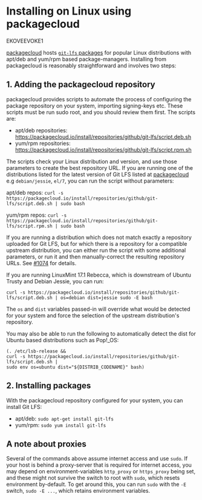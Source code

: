# Installing on Linux using packagecloud
EKOVEEVOKE1

[packagecloud](https://packagecloud.io) hosts [`git-lfs` packages](https://packagecloud.io/github/git-lfs) for popular Linux distributions with apt/deb and yum/rpm based package-managers.  Installing from packagecloud is reasonably straightforward and involves two steps:

## 1. Adding the packagecloud repository

packagecloud provides scripts to automate the process of configuring the package repository on your system, importing signing-keys etc.  These scripts must be run sudo root, and you should review them first.  The scripts are:

* apt/deb repositories: https://packagecloud.io/install/repositories/github/git-lfs/script.deb.sh
* yum/rpm repositories: https://packagecloud.io/install/repositories/github/git-lfs/script.rpm.sh

The scripts check your Linux distribution and version, and use those parameters to create the best repository URL.  If you are running one of the distributions listed for the latest version of Git LFS listed at [packagecloud](https://packagecloud.io/github/git-lfs) e.g `debian/jessie`, `el/7`, you can run the script without parameters:

apt/deb repos:
`curl -s https://packagecloud.io/install/repositories/github/git-lfs/script.deb.sh | sudo bash`

yum/rpm repos:
`curl -s https://packagecloud.io/install/repositories/github/git-lfs/script.rpm.sh | sudo bash`

If you are running a distribution which does not match exactly a repository uploaded for Git LFS, but for which there is a repository for a compatible upstream distribution, you can either run the script with some additional parameters, or run it and then manually-correct the resulting repository URLs.  See [#1074](https://github.com/git-lfs/git-lfs/issues/1074) for details.

If you are running LinuxMint 17.1 Rebecca, which is downstream of Ubuntu Trusty and Debian Jessie, you can run:

`curl -s https://packagecloud.io/install/repositories/github/git-lfs/script.deb.sh | os=debian dist=jessie sudo -E bash`

The `os` and `dist` variables passed-in will override what would be detected for your system and force the selection of the upstream distribution's repository.

You may also be able to run the following to automatically detect the dist for Ubuntu based distributions such as Pop!_OS:
```
(. /etc/lsb-release &&
curl -s https://packagecloud.io/install/repositories/github/git-lfs/script.deb.sh |
sudo env os=ubuntu dist="${DISTRIB_CODENAME}" bash)
```

## 2. Installing packages

With the packagecloud repository configured for your system, you can install Git LFS:

* apt/deb: `sudo apt-get install git-lfs`
* yum/rpm: `sudo yum install git-lfs`

## A note about proxies

Several of the commands above assume internet access and use `sudo`. If your host is behind a proxy-server that is required for internet access, you may depend on environment-variables `http_proxy` or `https_proxy` being set, and these might not survive the switch to root with `sudo`, which resets environment by-default.  To get around this, you can run `sudo` with the `-E` switch, `sudo -E ...`, which retains environment variables.
